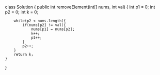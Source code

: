 class Solution {
    public int removeElement(int[] nums, int val) {
        int p1 = 0;
        int p2 = 0;
        int k = 0;

        while(p2 < nums.length){
            if(nums[p2] != val){
                nums[p1] = nums[p2];
                k++;
                p1++;
            }
            p2++;
        }
        return k;
    }
}

